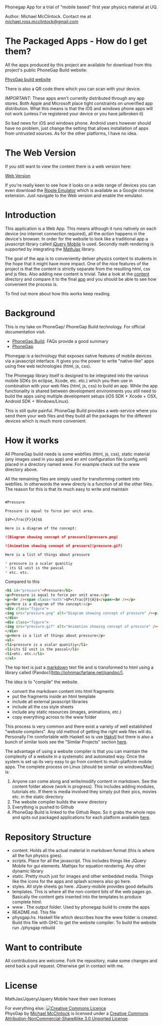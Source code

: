 Phonegap App for a trial of "mobile based" first year physics material
at UQ.

Author: Michael McClintock. Contact me at michael.ross.mcclintock@gmail.com

# The Packaged Apps - How do I get them?

All the apps produced by this project are available for download from 
this project's public PhoneGap Build website:

[PhysGap build website](https://build.phonegap.com/apps/195010/share)

There is also a QR code there which you can scan with your device.

*IMPORTANT*: These apps aren't currently distributed through any app
stores. Both Apple and Microsoft place tight constraints on unverified
app distribution. What this means is that the iOS and windows phone
apps will not work (unless I've registered your device or you have
jailbroken it)

So bad news for iOS and windows phone. Android users however should
have no problem, just change the setting that allows installation of
apps from untrusted sources. As for the other platforms, I have no
idea.


# The Web Version

If you still want to view the content there is a web version here:

[Web Version](http://mmcclintock.github.com/physgap/#Classes)

If you're really keen to see how it looks on a wide range of devices
you can even download the 
[Ripple Emulator](https://chrome.google.com/extensions/detail/geelfhphabnepohgpdnoc)
which is available as a Google chrome extension. Just navigate to the
Web version and enable the emulator.

# Introduction

This application is a Web App. This means although it runs natively on
each device (no internet connection required), all the *action*
happens in the device's browser. In order for the website to look like
a traditional app a javascript library called
[jQuery Mobile](http://jquerymobile.com/) is used.
Secondly math rendering is supported by integrating the
[MathJax](http://www.mathjax.org/) library.

The goal of the app is to conveniently deliver physics content to
students in the hope that it might have more impact. One of the nice
features of the project is that the content is strictly separate from
the resulting html, css and js files. Also adding new content is trivial.
Take a look at the
[content](https://github.com/mmcclintock/physgap/tree/master/content)
directory and compare it to the final 
[app](http://mmcclintock.github.com/physgap/#Classes) and you should
be able to see how convenient the process is.

To find out more about how this works keep reading.

# Background

This is my take on PhoneGap/ PhoneGap Build technology. For official
documentation visit.

* [PhoneGap Build](https://build.phonegap.com/docs). FAQs provide a good summary
* [PhoneGap](http://phonegap.com/about)

Phonegap is a technology that exposes native features of mobile
devices via a javascript interface. It gives you the power to write
"native-like" apps using free web technologies (html, js, css).

The Phonegap library itself is designed to be integrated into the
various mobile SDKs (in eclipse, Xcode, etc. etc.) which you then use
in combination with your web files (html, js, css) to build an app.
While the app functionality is shared between development environments
you still need to build the apps using multiple development setups
(iOS SDK + Xcode + OSX, Android SDK + Windows/Linux). 

This is still quite painful. PhoneGap Build provides a web-service
where you send them your web files and they build all the packages for
the different devices which is much more convenient.

# How it works

All PhoneGap build needs is some webfiles (html, js, css), static
material (any images used in you app) and an xml configuration file
(config.xml) placed in a directory named www. For example check out
the www directory above.

All the remaining files are simply used for transforming content into
webfiles. In otherwords the www directy is a function of all the other
files. The reason for this is that its much easy to write and maintain

```markdown

#Pressure

Pressure is equal to force per unit area.

$$P=\frac{F}{A}$$

Here is a diagram of the concept:

![Diagram showing concept of pressure](pressure.png)

![Animation showing concept of pressure](pressure.gif)

Here is a list of things about pressure

* pressure is a scalar quanitiy
* its SI unit is the pascal
* etc. etc.
```
Compared to this

```html
<h1 id="pressure">Pressure</h1>
<p>Pressure is equal to force per unit area.</p>
<p><br /><span class="math">$P=\frac{F}{A}$</span><br /></p>
<p>Here is a diagram of the concept:</p>
<div class="figure">
<img src="pressure.png" alt="Diagram showing concept of pressure" /><p class="caption">Diagram showing concept of pressure</p>
</div>
<div class="figure">
<img src="pressure.gif" alt="Animation showing concept of pressure" /><p class="caption">Animation showing concept of pressure</p>
</div>
<p>Here is a list of things about pressure</p>
<ul>
<li>pressure is a scalar quanitiy</li>
<li>its SI unit is the pascal</li>
<li>etc. etc.</li>
</ul>
```

The top text is just a
[markdown](http://daringfireball.net/projects/markdown/basics) text
file and is transformed to html using a library called
(Pandoc)[http://johnmacfarlane.net/pandoc/].

The idea is to "compile" the website. 

* convert the markdown content into html fragments
* put the fragments inside an html template
* include all external javascript libraries
* include all the css style sheets
* include any static resources (images, animations, etc.)
* copy everything across to the www folder

This process is very common and there exist a variety of well
established "website compilers". Any old method of getting the right
web files will do. Personally I'm comfortable with Haskell so is use
[Hakyll](http://jaspervdj.be/hakyll) but there is also a bunch of
similar tools see the "Similar Projects" section
[here](http://nanoc.stoneship.org/). 

The advantage of using a website compiler is that you can maintain the
complexity of a website in a systematic and automated way. Once the
system is set up its very easy to go from content to multi-platform
mobile apps. The complete process on Linux (should be similar on
windows/Mac) is:

1. Anyone can come along and write/modify content in markdown. See the
   content folder above (work in progress). This includes adding
   modules, tutorials etc. If there is media involved they simply put
   their pics, movies etc. in the static directory
2. The website compiler builds the www directory
3. Everything is pushed to Github
4. PhoneGap Build is linked to the Github Repo. So it grabs the whole
   repo and spits out packaged applications for each platform
   available [here](https://build.phonegap.com/apps/195010/share).

# Repository Structure

* content. Holds all the actual material in markdown format (this is
  where all the fun physics goes).
* scripts. Place for all the javascript. This includes things like
  JQuery Mobile for gui elements. Mathjax for equation rendering. Any
  other dynamic library
* static. Pretty much just for images and other embedded media. 
  Things like the icons for the apps and splash screens also go here.
* styles. All style sheets go here. JQuery-mobile provides good defaults
* templates. This is where all the non-content bits of the web pages
  go. Basically the content gets inserted into the templates to
  produce complete html.
* www . The output folder. Used by phonegap build to create the apps
* README.md. This file
* physgap.hs. Haskell file which describes how the www folder is 
  created. Build this file with GHC to get the website compiler.
  To build the website run ./physgap rebuild
  
# Want to contribute

All contributions are welcome. Fork the repository, make some changes
and send back a pull request. Otherwise get in contact with me.

# License

MathJax/Jquery/Jquery Mobile have their own licenses

For everything else:
<a rel="license" href="http://creativecommons.org/licenses/by-nc-sa/3.0/deed.en_GB"><img alt="Creative Commons Licence" style="border-width:0" src="http://i.creativecommons.org/l/by-nc-sa/3.0/88x31.png" /></a><br /><span xmlns:dct="http://purl.org/dc/terms/" property="dct:title">PhysGap</span> by <a xmlns:cc="http://creativecommons.org/ns#" href="https://github.com/mmcclintock/physgap" property="cc:attributionName" rel="cc:attributionURL">Michael McClintock</a> is licensed under a <a rel="license" href="http://creativecommons.org/licenses/by-nc-sa/3.0/deed.en_GB">Creative Commons Attribution-NonCommercial-ShareAlike 3.0 Unported License</a>.


